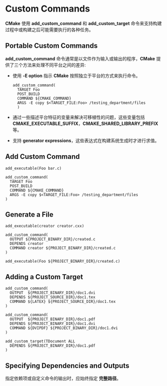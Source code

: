 # Custom Commands

**CMake** 使用 **add_custom_command** 和 **add_custom_target** 命令来支持构建过程中或构建之后可能需要执行的各种任务。

## Portable Custom Commands

**add_custom_command** 命令通常是以文件作为输入或输出的程序，**CMake** 提供了三个方法来处理不同平台之间的差异:

 - 使用 **-E option** 指示 **CMake** 按照独立于平台的方式来执行命令。

    ```
    add_custom_command(
      TARGET Foo
      POST_BUILD
      COMMAND ${CMAKE_COMMAND}
      ARGS -E copy $<TARGET_FILE:Foo> /testing_department/files
      )
    ```

 - 通过一些描述平台特征的变量来解决可移植性的问题，这些变量包括 **CMAKE_EXECUTABLE_SUFFIX**，**CMAKE_SHARED_LIBRARY_PREFIX** 等。

 - 支持 **generator expressions**，这些表达式在构建系统生成时才进行求值。

## Add Custom Command

```
add_executable(Foo bar.c)

add_custom_command(
  TARGET Foo
  POST_BUILD
  COMMAND ${CMAKE_COMMAND}
  ARGS -E copy $<TARGET_FILE:Foo> /testing_department/files
)
```

## Generate a File

```
add_executable(creator creator.cxx)

add_custom_command(
  OUTPUT ${PROJECT_BINARY_DIR}/created.c
  DEPENDS creator
  COMMAND creator ${PROJECT_BINARY_DIR}/created.c
)

add_executable(Foo ${PROJECT_BINARY_DIR}/created.c)
```

## Adding a Custom Target

```
add_custom_command(
  OUTPUT  ${PROJECT_BINARY_DIR}/doc1.dvi
  DEPENDS ${PROJECT_SOURCE_DIR}/doc1.tex
  COMMAND ${LATEX} ${PROJECT_SOURCE_DIR}/doc1.tex
)

add_custom_command(
  OUTPUT  ${PROJECT_BINARY_DIR}/doc1.pdf
  DEPENDS ${PROJECT_BINARY_DIR}/doc1.dvi
  COMMAND ${DVIPDF} ${PROJECT_BINARY_DIR}/doc1.dvi
)

add_custom_target(TDocument ALL
  DEPENDS ${PROJECT_BINARY_DIR}/doc1.pdf
)
```

## Specifying Dependencies and Outputs

指定依赖项或自定义命令的输出时，应始终指定 **完整路径**。
